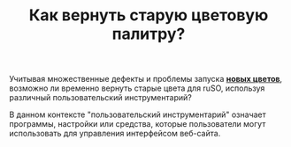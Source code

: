 ﻿---
title: "Как вернуть старую цветовую палитру?"
se.owner.user_id: 470029
se.owner.display_name: "Acinit"
se.owner.link: "https://ru.meta.stackoverflow.com/users/470029/acinit"
se.link: "https://ru.meta.stackoverflow.com/questions/13082/%d0%9a%d0%b0%d0%ba-%d0%b2%d0%b5%d1%80%d0%bd%d1%83%d1%82%d1%8c-%d1%81%d1%82%d0%b0%d1%80%d1%83%d1%8e-%d1%86%d0%b2%d0%b5%d1%82%d0%be%d0%b2%d1%83%d1%8e-%d0%bf%d0%b0%d0%bb%d0%b8%d1%82%d1%80%d1%83"
se.question_id: 13082
se.post_type: question
---
<p>Учитывая множественные дефекты и проблемы запуска <strong><a href="https://meta.stackexchange.com/questions/393939/new-colors-launched?cb=1">новых цветов</a></strong>, возможно ли временно вернуть старые цвета для ruSO, используя различный пользовательский инструментарий?</p>
<p>В данном контексте &quot;пользовательский инструментарий&quot; означает программы, настройки или средства, которые пользователи могут использовать для управления интерфейсом веб-сайта.</p>
